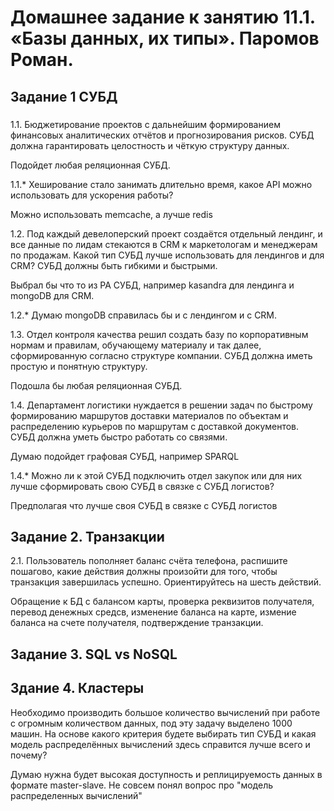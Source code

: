 # Домашнее задание к занятию 11.1. «Базы данных, их типы». Паромов Роман.

## Задание 1 СУБД

###
1.1. Бюджетирование проектов с дальнейшим формированием финансовых аналитических отчётов и прогнозирования рисков. СУБД должна гарантировать целостность и чёткую структуру данных.

  Подойдет любая реляционная СУБД.
  
1.1.* Хеширование стало занимать длительно время, какое API можно использовать для ускорения работы?

Можно использовать memcache, а лучше redis

1.2. Под каждый девелоперский проект создаётся отдельный лендинг, и все данные по лидам стекаются в CRM к маркетологам и менеджерам по продажам. Какой тип СУБД лучше использовать для лендингов и для CRM? СУБД должны быть гибкими и быстрыми.

Выбрал бы что то из PA СУБД, например kasandra для лендинга и mongoDB для CRM.

1.2.*  Думаю mongoDB справилась бы и с лендингом и с СRM.

1.3. Отдел контроля качества решил создать базу по корпоративным нормам и правилам, обучающему материалу и так далее, сформированную согласно структуре компании. СУБД должна иметь простую и понятную структуру.

Подошла бы любая реляционная СУБД.

1.4. Департамент логистики нуждается в решении задач по быстрому формированию маршрутов доставки материалов по объектам и распределению курьеров по маршрутам с доставкой документов. СУБД должна уметь быстро работать со связями.

Думаю подойдет графовая СУБД, например SPARQL

1.4.* Можно ли к этой СУБД подключить отдел закупок или для них лучше сформировать свою СУБД в связке с СУБД логистов?

Предполагая что лучше своя СУБД в связке с СУБД логистов

## Задание 2. Транзакции
2.1. Пользователь пополняет баланс счёта телефона, распишите пошагово, какие действия должны произойти для того, чтобы транзакция завершилась успешно. Ориентируйтесь на шесть действий.

Обращение к БД с балансом карты, проверка реквизитов получателя, перевод денежных средсв, изменение баланса на карте, измение баланса на счете получателя, подтверждение транзакции.

## Задание 3. SQL vs NoSQL

## Здание 4. Кластеры
Необходимо производить большое количество вычислений при работе с огромным количеством данных, под эту задачу выделено 1000 машин.
На основе какого критерия будете выбирать тип СУБД и какая модель распределённых вычислений здесь справится лучше всего и почему?

Думаю нужна будет высокая доступность и реплицируемость данных в формате master-slave. Не совсем понял вопрос про "модель распределенных вычислений"
  
